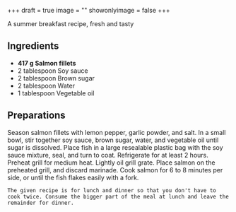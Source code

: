 +++
draft = true
image = ""
showonlyimage = false
+++

A summer breakfast recipe, fresh and tasty
<!--more-->

## Ingredients

- **417 g Salmon fillets**
- 2 tablespoon Soy sauce
- 2 tablespoon Brown sugar
- 2 tablespoon Water
- 1 tablespoon Vegetable oil

## Preparations

Season salmon fillets with lemon pepper, garlic powder, and salt. In a small bowl, stir together soy sauce, brown sugar, water, and vegetable oil until sugar is dissolved. Place fish in a large resealable plastic bag with the soy sauce mixture, seal, and turn to coat. Refrigerate for at least 2 hours. Preheat grill for medium heat. Lightly oil grill grate. Place salmon on the preheated grill, and discard marinade. Cook salmon for 6 to 8 minutes per side, or until the fish flakes easily with a fork.  

`The given recipe is for lunch and dinner so that you don't have to cook twice. Consume the bigger part of the meal at lunch and leave the remainder for dinner.`

